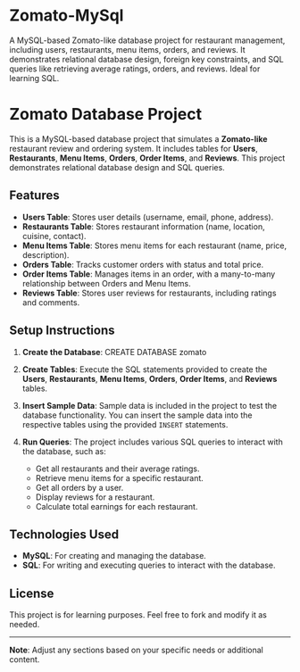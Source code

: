 # Zomato-MySql
A MySQL-based Zomato-like database project for restaurant management, including users, restaurants, menu items, orders, and reviews. It demonstrates relational database design, foreign key constraints, and SQL queries like retrieving average ratings, orders, and reviews. Ideal for learning SQL.

# Zomato Database Project

This is a MySQL-based database project that simulates a **Zomato-like** restaurant review and ordering system. It includes tables for **Users**, **Restaurants**, **Menu Items**, **Orders**, **Order Items**, and **Reviews**. This project demonstrates relational database design and SQL queries.

## Features

- **Users Table**: Stores user details (username, email, phone, address).
- **Restaurants Table**: Stores restaurant information (name, location, cuisine, contact).
- **Menu Items Table**: Stores menu items for each restaurant (name, price, description).
- **Orders Table**: Tracks customer orders with status and total price.
- **Order Items Table**: Manages items in an order, with a many-to-many relationship between Orders and Menu Items.
- **Reviews Table**: Stores user reviews for restaurants, including ratings and comments.

## Setup Instructions

1. **Create the Database**:
    CREATE DATABASE zomato

2. **Create Tables**:
    Execute the SQL statements provided to create the **Users**, **Restaurants**, **Menu Items**, **Orders**, **Order Items**, and **Reviews** tables.

3. **Insert Sample Data**:
    Sample data is included in the project to test the database functionality. You can insert the sample data into the respective tables using the provided `INSERT` statements.

4. **Run Queries**:
    The project includes various SQL queries to interact with the database, such as:
    - Get all restaurants and their average ratings.
    - Retrieve menu items for a specific restaurant.
    - Get all orders by a user.
    - Display reviews for a restaurant.
    - Calculate total earnings for each restaurant.

## Technologies Used

- **MySQL**: For creating and managing the database.
- **SQL**: For writing and executing queries to interact with the database.

## License

This project is for learning purposes. Feel free to fork and modify it as needed.

---

**Note**: Adjust any sections based on your specific needs or additional content.
